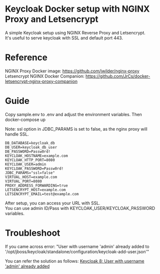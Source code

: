 # Keycloak Docker setup with NGINX Proxy and Letsencrypt
A simple Keycloak setup using NGINX Reverse Proxy and Letsencrypt.   
It's useful to serve keycloak with SSL and default port 443.  
  
# Reference  
NGINX Proxy Docker image: https://github.com/jwilder/nginx-proxy  
Letsencrypt NGINX Docker Companion: https://github.com/JrCs/docker-letsencrypt-nginx-proxy-companion  
# Guide
Copy sample.env to .env and adjust the environment variables. Then docker-compose up  

Note: ssl option in JDBC_PARAMS is set to false, as the nginx proxy will handle SSL.  

```
DB_DATABASE=keycloak_db
DB_USER=keycloak_db_user
DB_PASSWORD=Passw0rd!
KEYCLOAK_HOSTNAME=example.com
KEYCLOAK_HTTP_PORT=8080
KEYCLOAK_USER=admin
KEYCLOAK_PASSWORD=Passw0rd!
JDBC_PARAMS="ssl=false" 
VIRTUAL_HOST=example.com
VIRTUAL_PORT=8080
PROXY_ADDRESS_FORWARDING=true
LETSENCRYPT_HOST=example.com
LETSENCRYPT_EMAIL=test@example.com
```

After setup, you can access your URL with SSL.  
You can use admin ID/Pass with KEYCLOAK_USER/KEYCLOAK_PASSWORD variables.   

# Troubleshoot
If you came across error:
"User with username 'admin' already added to '/opt/jboss/keycloak/standalone/configuration/keycloak-add-user.json'"  

You can refer the solution as follows:
[Keycloak 8: User with username 'admin' already added](https://stackoverflow.com/questions/59599620/keycloak-8-user-with-username-admin-already-added)